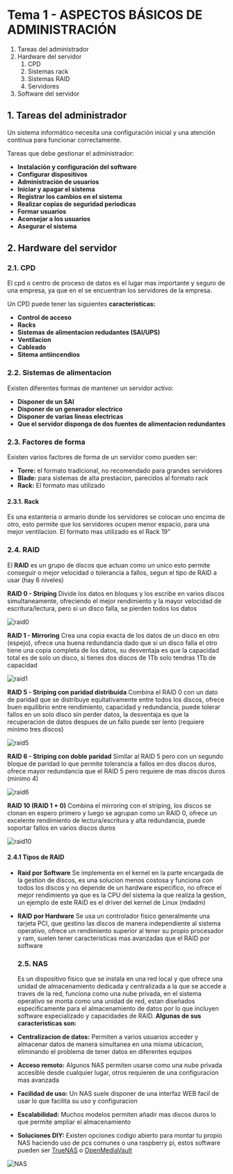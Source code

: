 # Tema 1 - ASPECTOS BÁSICOS DE ADMINISTRACIÓN

1. Tareas del administrador
2. Hardware del servidor
   1. CPD
   2. Sistemas rack
   3. Sistemas RAID
   4. Servidores
3. Software del servidor

## 1. Tareas del administrador

Un sistema informático necesita una configuración inicial y una atención continua para funcionar correctamente.

Tareas que debe gestionar el administrador:

- **Instalación y configuración del software**
- **Configurar dispositivos**
- **Administración de usuarios**
- **Iniciar y apagar el sistema**
- **Registrar los cambios en el sistema**
- **Realizar copias de seguridad periodicas** 
- **Formar usuarios**
- **Aconsejar a los usuarios**
- **Asegurar el sistema**

## 2. Hardware del servidor 

### 2.1. CPD

El cpd o centro de proceso de datos es el lugar mas importante y seguro de una empresa, ya que en el se encuentran los servidores de la empresa.

Un CPD puede tener las siguientes **caracteristicas:**
- **Control de acceso**
- **Racks**
- **Sistemas de alimentacion redudantes (SAI/UPS)**
- **Ventilacion**
- **Cableado**
- **Sitema antiincendios**

### 2.2. Sistemas de alimentacion

Existen diferentes formas de mantener un servidor activo: 
- **Disponer de un SAI**
- **Disponer de un generador electrico**
- **Disponer de varias lineas electricas**
- **Que el servidor disponga de dos fuentes de alimentacion redundantes**

### 2.3. Factores de forma

Existen varios factores de forma de un servidor como pueden ser: 
- **Torre:** el formato tradicional, no recomendado para grandes servidores
- **Blade:** para sistemas de alta prestacion, parecidos al formato rack 
- **Rack:** El formato mas utilizado

#### 2.3.1. Rack

Es una estanteria o armario donde los servidores se colocan uno encima de otro, esto permite que los servidores ocupen menor espacio, para una mejor ventilacion. El formato mas utilizado es el Rack 19" 

### 2.4. RAID 

El **RAID** es un grupo de discos que actuan como un unico esto permite conseguir o mejor velocidad o tolerancia a fallos, segun el tipo de RAID a usar (hay 6 niveles)

**RAID 0 - Striping**
Divide los datos en bloques y los escribe en varios discos simultaneamente, ofreciendo el mejor rendimiento y la mayor velocidad de escritura/lectura, pero si un disco falla, se pierden todos los datos 

![raid0](images/raid0.png)

**RAID 1 - Mirroring**
Crea una copia exacta de los datos de un disco en otro (espejo), ofrece una buena redundancia dado que si un disco falla el otro tiene una copia completa de los datos, su desventaja es que la capacidad total es de solo un disco, si tienes dos discos de 1Tb solo tendras 1Tb de capacidad 

![raid1](images/raid1.png)

**RAID 5 - Striping con paridad distribuida**
Combina el RAID 0 con un dato de paridad que se distribuye equitativamente entre todos los discos, ofrece buen equilibrio entre rendimiento, capacidad y redundancia, puede tolerar fallos en un solo disco sin perder datos, la desventaja es que la recuperacion de datos despues de un fallo puede ser lento (requiere minimo tres discos)

![raid5](images/raid5.png)


**RAID 6 - Striping con doble paridad**
Similar al RAID 5 pero con un segundo bloque de paridad lo que permite tolerancia a fallos en dos discos duros, ofrece mayor redundancia que el RAID 5 pero requiere de mas discos duros (minimo 4)

![raid6](images/raid6.png)

**RAID 10 (RAID 1 + 0)**
Combina el mirroring con el striping, los discos se clonan en espero primero y luego se agrupan como un RAID 0, ofrece un excelente rendimiento de lectura/escritura y alta redundancia, puede soportar fallos en varios discos duros 

![raid10](images/raid10.jpg)

#### 2.4.1 Tipos de RAID

- **Raid por Software**
   Se implementa en el kernel en la parte encargada de la gestion de discos, es una solucion menos costosa y funciona con todos los discos y no depende de un hardware especifico, no ofrece el mejor rendimiento ya que es la CPU del sistema la que realiza la gestion, un ejemplo de este RAID es el driver del kernel de Linux (mdadm) 

- **RAID por Hardware**
   Se usa un controlador fisico generalmente una tarjeta PCI, que gestino las discos de manera independiente al sistema operativo, ofrece un rendimiento superior al tener su propio procesador y ram, suelen tener caracteristicas mas avanzadas que el RAID por software 

   ### 2.5. NAS 
   
   Es un dispositivo fisico que se instala en una red local y que ofrece una unidad de almacenamiento dedicada y centralizada a la que se accede a traves de la red, funciona como una nube privada, en el sistema operativo se monta como una unidad de red, estan diseñados especificamente para el almacenamiento de datos por lo que incluyen software especializado y capacidades de RAID. 
   **Algunas de sus caracteristicas son:**
   
- **Centralizacion de datos:** Permiten a varios usuarios acceder y almacenar datos de manera simultanea en una misma ubicacion, eliminando el problema de tener datos en diferentes equipos 
- **Acceso remoto:** Algunos NAS permiten usarse como una nube privada accesible desde cualquier lugar, otros requieren de una configuracion mas avanzada 
- **Facilidad de uso:** Un NAS suele disponer de una interfaz WEB facil de usar lo que facilita su uso y configuracion 
- **Escalabilidad:** Muchos modelos permiten añadir mas discos duros lo que permite ampliar el almacenamiento 
- **Soluciones DIY:** Existen opciones codigo abierto para montar tu propio NAS haciendo uso de pcs comunes o una raspberry pi, estos software pueden ser  [TrueNAS](https://www.truenas.com/) o [OpenMediaVault](https://www.openmediavault.org/)

![NAS](images/nas.jpg)




